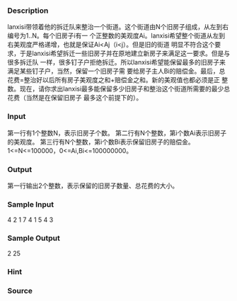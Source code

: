 
### Description
lanxisi带领着他的拆迁队来整治一个街道。这个街道由N个旧房子组成，从左到右编号为1..N。每个旧房子i有一
个正整数的美观度Ai。lanxisi希望整个街道从左到右美观度严格递增，也就是保证Ai<Aj（i<j）。但是旧的街道
明显不符合这个要求，于是lanxisi希望拆迁一些旧房子并在原地建立新房子来满足这一要求。但是与很多拆迁队
一样，很多钉子户拒绝拆迁。所以lanxisi希望能保留最多的旧房子来满足某些钉子户，当然，保留一个旧房子需
要给房子主人Bi的赔偿金。最后，总花费=整治好以后所有房子美观度之和+赔偿金之和。新的美观值也都必须是正
整数。现在，请你求出lanxisi最多能保留多少旧房子和整治这个街道所需要的最少总花费（当然是在保留旧房子
最多这个前提下的）。

### Input
第一行有1个整数N，表示旧房子个数。
第二行有N个整数，第i个数Ai表示旧房子的美观度。
第三行有N个整数，第i个数Bi表示保留旧房子的赔偿金。
1<=N<=100000，0<=Ai,Bi<=100000000。
### Output
第一行输出2个整数，表示保留的旧房子数量、总花费的大小。
### Sample Input
4 
2 1 7 4 
1 5 4 3 
### Sample Output
2 25
### Hint

### Source
